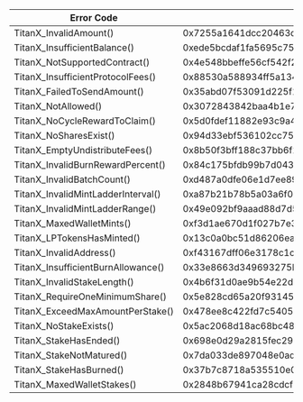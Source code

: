 
| Error Code                      | Error Message                                                            |
|---------------------------------|--------------------------------------------------------------------------|
| TitanX_InvalidAmount()          | 0x7255a1641dcc20463d0df4f6b1f31f9770e421ce0d55ce153bc899988a15c179 |
| TitanX_InsufficientBalance()    | 0xede5bcdaf1fa5695c75b02a62279d1259e28865d639a6de5897da1372ce40571 |
| TitanX_NotSupportedContract()   | 0x4e548bbeffe56cf542f2b90a188e2eb4afd729569843566caa6c4dfd0b0d4051 |
| TitanX_InsufficientProtocolFees() | 0x88530a588934ff5a13454a2821d00f271ca12a6bd0a5d6f8cc324e19fdaeee7c |
| TitanX_FailedToSendAmount()     | 0x35abd07f53091d225f1660a6c6a39d994010774cbc1ee6d81331ee0a8f44f00c |
| TitanX_NotAllowed()             | 0x3072843842baa4b1e707758d67d4a01c808a80dbbc3dea8dedaae44b3ed45394 |
| TitanX_NoCycleRewardToClaim()   | 0x5d0fdef11882e93c9a4f2d63c233c8c0b1cfe9ac65e28387e0b855c6026e7fb0 |
| TitanX_NoSharesExist()          | 0x94d33ebf536102cc75d4611b2763b92befb3a730d3181ef5ec9e85e6b520c8e3 |
| TitanX_EmptyUndistributeFees()  | 0x8b50f3bff188c37bb6f13e14d1f832a099428f999c6ed8db0ac6a1624835b6a4 |
| TitanX_InvalidBurnRewardPercent() | 0x84c175bfdb99b7d043d4a625bf3638c526dbd244d2101b4715c231f50ea937ae |
| TitanX_InvalidBatchCount()      | 0xd487a0dfe06e1d7ee89974b9ad767c599ca0cd6fa6fb4ec3b4c9136bc541cd1f |
| TitanX_InvalidMintLadderInterval() | 0xa87b21b78b5a03a6f0e22a66c57523df54f2694251c0b62fa7a260e0e52f7830 |
| TitanX_InvalidMintLadderRange() | 0x49e092bf9aaad88d7d52d800e4b2b60a6ccb1c2b94082fa79400346e1bd6e55c |
| TitanX_MaxedWalletMints()       | 0xf3d1ae670d1f027b7e3163c436efff06b559513a4d1ad848cfe82aa9651f1c49 |
| TitanX_LPTokensHasMinted()      | 0x13c0a0bc51d86206eac724216473e56b466222d238da2c70daaa3a2e4d41ad36 |
| TitanX_InvalidAddress()         | 0xf43167dff06e3178c1ce229d6ee5dec435c4c93778c662cfea27f09e4b854f91 |
| TitanX_InsufficientBurnAllowance() | 0x33e8663d349693275b1d18211e02739d16690e42270e004c8ff78ae59191b15b |
| TitanX_InvalidStakeLength()     | 0x4b6f31d0ae9b54e22dba95518c44d48b067b7ea99648dc681fdb4ecf1f7eedb2 |
| TitanX_RequireOneMinimumShare() | 0x5e828cd65a20f93145edebedfbde9f9dacbdf52f145f8bf765e2e40a27f92b21 |
| TitanX_ExceedMaxAmountPerStake() | 0x478ee8c422fd7c5405940851e23451112bb762f0af6bebdab0882f2acfc9081b |
| TitanX_NoStakeExists()          | 0x5ac2068d18ac68bc481b61ad66a477177cff1e824fd785765c160834e117617b |
| TitanX_StakeHasEnded()          | 0x698e0d29a2815fec29306d7da193aa29b38733f9f0660ca9057d4f1412c0b8f7 |
| TitanX_StakeNotMatured()        | 0x7da033de897048e0ad77ad1b4945d1cd9ed17b87458febb40e2fcb1e96513de2 |
| TitanX_StakeHasBurned()         | 0x37b7c8718a535510e0860cf348d1d4dda9bbe86fdb01034ed00460ae977bcc37 |
| TitanX_MaxedWalletStakes()      | 0x2848b67941ca28cdcf5908e3b62a88aa92ef8c6522fa44a736e2dceb38e195b1 |
